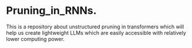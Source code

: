 # Pruning_in_RNNs.
This is a repository about unstructured pruning in transformers which will help us create lightweight LLMs which are easily accessible with relatively lower computing power.
